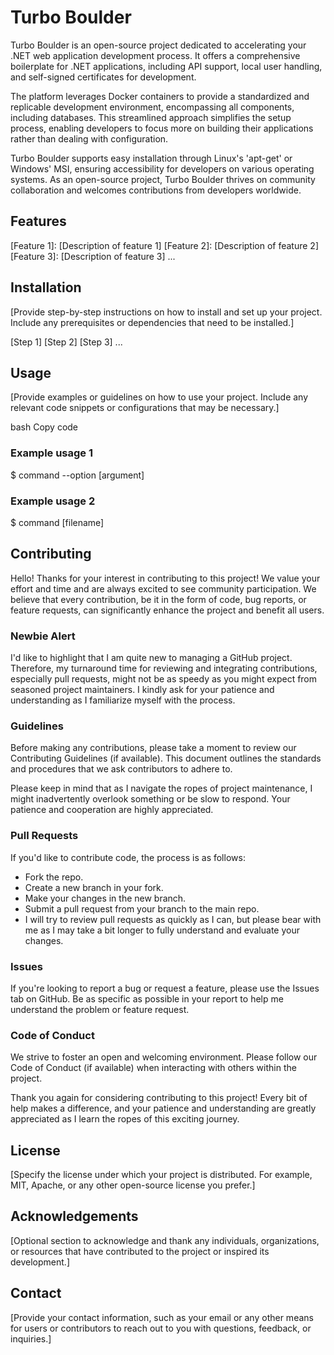 # Turbo Boulder
Turbo Boulder is an open-source project dedicated to accelerating your .NET web application development process. It offers a comprehensive boilerplate for .NET applications, including API support, local user handling, and self-signed certificates for development.

The platform leverages Docker containers to provide a standardized and replicable development environment, encompassing all components, including databases. This streamlined approach simplifies the setup process, enabling developers to focus more on building their applications rather than dealing with configuration.

Turbo Boulder supports easy installation through Linux's 'apt-get' or Windows' MSI, ensuring accessibility for developers on various operating systems. As an open-source project, Turbo Boulder thrives on community collaboration and welcomes contributions from developers worldwide.

## Features
[Feature 1]: [Description of feature 1]
[Feature 2]: [Description of feature 2]
[Feature 3]: [Description of feature 3]
...
## Installation
[Provide step-by-step instructions on how to install and set up your project. Include any prerequisites or dependencies that need to be installed.]

[Step 1]
[Step 2]
[Step 3]
...
## Usage
[Provide examples or guidelines on how to use your project. Include any relevant code snippets or configurations that may be necessary.]

bash
Copy code
### Example usage 1
$ command --option [argument]

### Example usage 2
$ command [filename]

## Contributing

Hello! Thanks for your interest in contributing to this project! We value your effort and time and are always excited to see community participation. We believe that every contribution, be it in the form of code, bug reports, or feature requests, can significantly enhance the project and benefit all users.

### Newbie Alert
I'd like to highlight that I am quite new to managing a GitHub project. Therefore, my turnaround time for reviewing and integrating contributions, especially pull requests, might not be as speedy as you might expect from seasoned project maintainers. I kindly ask for your patience and understanding as I familiarize myself with the process.

### Guidelines
Before making any contributions, please take a moment to review our Contributing Guidelines (if available). This document outlines the standards and procedures that we ask contributors to adhere to.

Please keep in mind that as I navigate the ropes of project maintenance, I might inadvertently overlook something or be slow to respond. Your patience and cooperation are highly appreciated.

### Pull Requests
If you'd like to contribute code, the process is as follows:

- Fork the repo.
- Create a new branch in your fork.
- Make your changes in the new branch.
- Submit a pull request from your branch to the main repo.
- I will try to review pull requests as quickly as I can, but please bear with me as I may take a bit longer to fully understand and evaluate your changes.

### Issues
If you're looking to report a bug or request a feature, please use the Issues tab on GitHub. Be as specific as possible in your report to help me understand the problem or feature request.

### Code of Conduct
We strive to foster an open and welcoming environment. Please follow our Code of Conduct (if available) when interacting with others within the project.

Thank you again for considering contributing to this project! Every bit of help makes a difference, and your patience and understanding are greatly appreciated as I learn the ropes of this exciting journey.

## License
[Specify the license under which your project is distributed. For example, MIT, Apache, or any other open-source license you prefer.]

## Acknowledgements
[Optional section to acknowledge and thank any individuals, organizations, or resources that have contributed to the project or inspired its development.]

## Contact
[Provide your contact information, such as your email or any other means for users or contributors to reach out to you with questions, feedback, or inquiries.]


